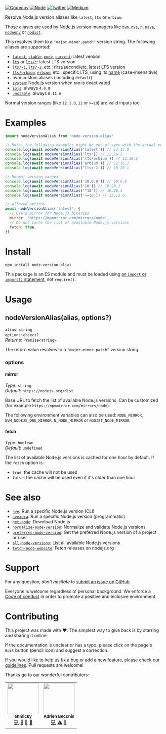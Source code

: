 [![Codecov](https://img.shields.io/codecov/c/github/ehmicky/node-version-alias.svg?label=tested&logo=codecov)](https://codecov.io/gh/ehmicky/node-version-alias)
[![Node](https://img.shields.io/node/v/node-version-alias.svg?logo=node.js)](https://www.npmjs.com/package/node-version-alias)
[![Twitter](https://img.shields.io/badge/%E2%80%8B-twitter-brightgreen.svg?logo=twitter)](https://twitter.com/intent/follow?screen_name=ehmicky)
[![Medium](https://img.shields.io/badge/%E2%80%8B-medium-brightgreen.svg?logo=medium)](https://medium.com/@ehmicky)

Resolve Node.js version aliases like `latest`, `lts` or `erbium`.

Those aliases are used by Node.js version managers like
[`nvm`](https://github.com/nvm-sh/nvm),
[`nvs`](https://github.com/jasongin/nvs), [`n`](https://github.com/tj/n),
[`nave`](https://github.com/isaacs/nave),
[`nodeenv`](https://github.com/ekalinin/nodeenv) or
[`nodist`](https://github.com/nullivex/nodist).

This resolves them to a `"major.minor.patch"` version string. The following
aliases are supported:

- [`latest`](https://github.com/tj/n#specifying-node-versions),
  [`stable`](https://github.com/nvm-sh/nvm#usage),
  [`node`](https://github.com/nvm-sh/nvm#usage),
  [`current`](https://github.com/tj/n#specifying-node-versions): latest version
- [`lts`](https://github.com/jasongin/nvs#basic-usage) or
  [`lts/*`](https://github.com/nvm-sh/nvm#long-term-support): latest LTS version
- [`lts/-1`](https://github.com/nvm-sh/nvm#long-term-support),
  [`lts/-2`](https://github.com/nvm-sh/nvm#long-term-support), etc.:
  first/second/etc. latest LTS version
- [`lts/erbium`](https://github.com/nvm-sh/nvm#long-term-support),
  [`erbium`](https://github.com/nvm-sh/nvm#long-term-support), etc.: specific
  LTS, using its [name](https://github.com/nodejs/Release) (case-insensitive)
- nvm custom aliases (including `default`)
- [`system`](https://github.com/nvm-sh/nvm#system-version-of-node): Node.js
  version when `nvm` is deactivated
- [`iojs`](https://github.com/nvm-sh/nvm#usage): always `4.0.0`
- [`unstable`](https://github.com/nvm-sh/nvm#usage): always `0.11.6`

Normal version ranges (like `12.1.0`, `12` or `>=10`) are valid inputs too.

# Examples

<!-- Remove 'eslint-skip' once estree supports top-level await -->
<!-- eslint-skip -->

```js
import nodeVersionAlias from 'node-version-alias'

// Note: the following examples might be out-of-sync with the actual versions
console.log(await nodeVersionAlias('latest')) // 13.13.0
console.log(await nodeVersionAlias('lts')) // 12.16.2
console.log(await nodeVersionAlias('lts/erbium')) // 12.16.2
console.log(await nodeVersionAlias('erbium')) // 12.16.2
console.log(await nodeVersionAlias('lts/-2')) // 10.20.1

// Normal version ranges
console.log(await nodeVersionAlias('10.0.0')) // 10.0.0
console.log(await nodeVersionAlias('10')) // 10.20.1
console.log(await nodeVersionAlias('^10')) // 10.20.1
console.log(await nodeVersionAlias('>=10')) // 13.13.0

// Allowed options
await nodeVersionAlias('latest', {
  // Use a mirror for Node.js binaries
  mirror: 'https://npmmirror.com/mirrors/node',
  // Do not cache the list of available Node.js versions
  fetch: true,
})
```

# Install

```bash
npm install node-version-alias
```

This package is an ES module and must be loaded using
[an `import` or `import()` statement](https://gist.github.com/sindresorhus/a39789f98801d908bbc7ff3ecc99d99c),
not `require()`.

# Usage

## nodeVersionAlias(alias, options?)

`alias`: `string`\
`options`: `object?`\
_Returns_: `Promise<string>`

The return value resolves to a `"major.minor.patch"` version string.

### options

#### mirror

_Type_: `string`\
_Default_: `https://nodejs.org/dist`

Base URL to fetch the list of available Node.js versions. Can be customized (for
example `https://npmmirror.com/mirrors/node`).

The following environment variables can also be used: `NODE_MIRROR`,
`NVM_NODEJS_ORG_MIRROR`, `N_NODE_MIRROR` or `NODIST_NODE_MIRROR`.

#### fetch

_Type_: `boolean`\
_Default_: `undefined`

The list of available Node.js versions is cached for one hour by default. If the
`fetch` option is:

- `true`: the cache will not be used
- `false`: the cache will be used even if it's older than one hour

# See also

- [`nve`](https://github.com/ehmicky/nve): Run a specific Node.js version (CLI)
- [`nvexeca`](https://github.com/ehmicky/nve): Run a specific Node.js version
  (programmatic)
- [`get-node`](https://github.com/ehmicky/get-node): Download Node.js
- [`normalize-node-version`](https://github.com/ehmicky/normalize-node-version):
  Normalize and validate Node.js versions
- [`preferred-node-version`](https://github.com/ehmicky/preferred-node-version):
  Get the preferred Node.js version of a project or user
- [`all-node-versions`](https://github.com/ehmicky/all-node-versions): List all
  available Node.js versions
- [`fetch-node-website`](https://github.com/ehmicky/fetch-node-website): Fetch
  releases on nodejs.org

# Support

For any question, _don't hesitate_ to [submit an issue on GitHub](../../issues).

Everyone is welcome regardless of personal background. We enforce a
[Code of conduct](CODE_OF_CONDUCT.md) in order to promote a positive and
inclusive environment.

# Contributing

This project was made with ❤️. The simplest way to give back is by starring and
sharing it online.

If the documentation is unclear or has a typo, please click on the page's `Edit`
button (pencil icon) and suggest a correction.

If you would like to help us fix a bug or add a new feature, please check our
[guidelines](CONTRIBUTING.md). Pull requests are welcome!

Thanks go to our wonderful contributors:

<!-- ALL-CONTRIBUTORS-LIST:START -->
<!-- prettier-ignore-start -->
<!-- markdownlint-disable -->
<table>
  <tr>
    <td align="center"><a href="https://twitter.com/ehmicky"><img src="https://avatars2.githubusercontent.com/u/8136211?v=4" width="100px;" alt=""/><br /><sub><b>ehmicky</b></sub></a><br /><a href="https://github.com/ehmicky/node-version-alias/commits?author=ehmicky" title="Code">💻</a> <a href="#design-ehmicky" title="Design">🎨</a> <a href="#ideas-ehmicky" title="Ideas, Planning, & Feedback">🤔</a> <a href="https://github.com/ehmicky/node-version-alias/commits?author=ehmicky" title="Documentation">📖</a></td>
    <td align="center"><a href="https://twitter.com/adrieankhisbe"><img src="https://avatars1.githubusercontent.com/u/2601132?v=4" width="100px;" alt=""/><br /><sub><b>Adrien Becchis</b></sub></a><br /><a href="https://github.com/ehmicky/node-version-alias/commits?author=AdrieanKhisbe" title="Code">💻</a> <a href="https://github.com/ehmicky/node-version-alias/commits?author=AdrieanKhisbe" title="Tests">⚠️</a> <a href="#ideas-AdrieanKhisbe" title="Ideas, Planning, & Feedback">🤔</a></td>
  </tr>
</table>

<!-- markdownlint-enable -->
<!-- prettier-ignore-end -->

<!-- ALL-CONTRIBUTORS-LIST:END -->
